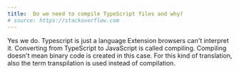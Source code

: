 ```yaml
---
title:  Do we need to compile TypeScript files and why?
# source: https://stackoverflow.com
---
```


Yes we do. Typescript is just a language Extension browsers can't interpret it. Converting from TypeScript to JavaScript is called compiling. Compiling doesn't mean binary code is created in this case. For this kind of translation, also the term transpilation is used instead of compilation.
